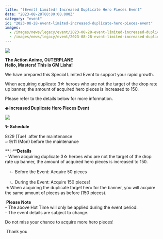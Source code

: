 ```yaml
---
title: "[Event] Limited! Increased Duplicate Hero Pieces Event"
date: "2023-08-28T00:00:00.000Z"
category: "event"
id: "2023-08-28-event-limited-increased-duplicate-hero-pieces-event"
images:
  - /images/news/legacy/event/2023-08-28-event-limited-increased-duplicate-hero-pieces-event/6d83a11ebcd946b3bd99a2cd262c40c5.webp
  - /images/news/legacy/event/2023-08-28-event-limited-increased-duplicate-hero-pieces-event/92c112f44b06419d8664ed9434426666_002.webp
---
```


![](/images/news/legacy/event/2023-08-28-event-limited-increased-duplicate-hero-pieces-event/6d83a11ebcd946b3bd99a2cd262c40c5.webp)  

**The Action Anime, OUTERPLANE**  
**Hello, Masters!** **This is GM Lisha!**

We have prepared this Special Limited Event to support your rapid growth.

When acquiring duplicate 3☆ heroes who are not the target of the drop rate up banner, the amount of acquired hero pieces is increased to 150.

Please refer to the details below for more information. 

**◈ Increased Duplicate Hero Pieces Event**

![](/images/news/legacy/event/2023-08-28-event-limited-increased-duplicate-hero-pieces-event/92c112f44b06419d8664ed9434426666_002.webp)  
  

**✨** **Schedule**

8/29 (Tue)  after the maintenance  
~ 9/11 (Mon) before the maintenance

**✨****Details**  
\- When acquiring duplicate 3☆ heroes who are not the target of the drop rate up banner, the amount of acquired hero pieces is increased to 150.

    ㄴ Before the Event: Acquire 50 pieces

    ㄴ During the Event: Acquire 150 pieces!  
 ※ When acquiring the duplicate target hero for the banner, you will acquire the same amount of pieces as before (150 pieces).

  
 **Please Note**  
\- The above Hot Time will only be applied during the event period.  
\- The event details are subject to change. 

Do not miss your chance to acquire more hero pieces!

  
 Thank you.
